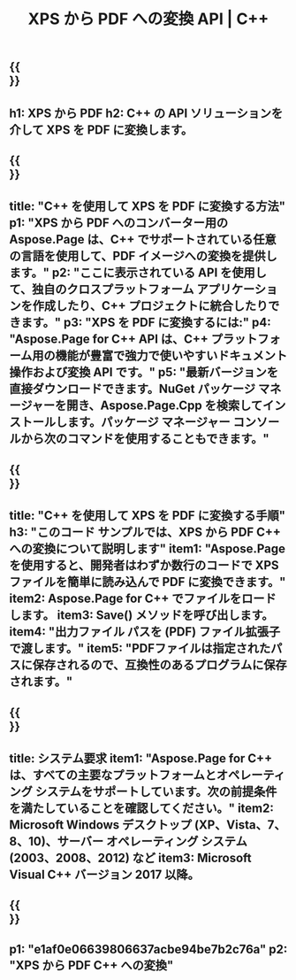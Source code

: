 ﻿---
translation: true
template: /_templates/_conversion-child-cpp.md
title: XPS から PDF への変換 API | C++
url: /cpp/conversion/xps-to-pdf/
description: Aspose.Page for C++ API ソリューションが提供する PS から PDF への変換。 Windows 32 ビット、Windows 64 ビット、および Linux 64 ビットの C++ ランタイム環境で動作します。
informat: XPS
outformat: PDF
otherformats: EPS PS
---

{{<section banner>}}
---
h1: XPS から PDF
h2: C++ の API ソリューションを介して XPS を PDF に変換します。
---

{{<section overview>}}
---
title: "C++ を使用して XPS を PDF に変換する方法"
p1: "XPS から PDF へのコンバーター用の Aspose.Page は、C++ でサポートされている任意の言語を使用して、PDF イメージへの変換を提供します。"
p2: "ここに表示されている API を使用して、独自のクロスプラットフォーム アプリケーションを作成したり、C++ プロジェクトに統合したりできます。"
p3: "XPS を PDF に変換するには:"
p4: "Aspose.Page for C++ API は、C++ プラットフォーム用の機能が豊富で強力で使いやすいドキュメント操作および変換 API です。"
p5: "最新バージョンを直接ダウンロードできます。NuGet パッケージ マネージャーを開き、Aspose.Page.Cpp を検索してインストールします。パッケージ マネージャー コンソールから次のコマンドを使用することもできます。"
---

{{<section feature1>}}
---
title: "C++ を使用して XPS を PDF に変換する手順"
h3: "このコード サンプルでは、​​XPS から PDF C++ への変換について説明します"
item1: "Aspose.Page を使用すると、開発者はわずか数行のコードで XPS ファイルを簡単に読み込んで PDF に変換できます。"
item2: Aspose.Page for C++ でファイルをロードします。
item3: Save() メソッドを呼び出します。
item4: "出力ファイル パスを (PDF) ファイル拡張子で渡します。"
item5: "PDFファイルは指定されたパスに保存されるので、互換性のあるプログラムに保存されます。"
---

{{<section feature2>}}
---
title: システム要求
item1: "Aspose.Page for C++ は、すべての主要なプラットフォームとオペレーティング システムをサポートしています。次の前提条件を満たしていることを確認してください。"
item2: Microsoft Windows デスクトップ (XP、Vista、7、8、10)、サーバー オペレーティング システム (2003、2008、2012) など
item3: Microsoft Visual C++ バージョン 2017 以降。
---

{{<section gist>}}
---
p1: "e1af0e06639806637acbe94be7b2c76a"
p2: "XPS から PDF C++ への変換"
---
